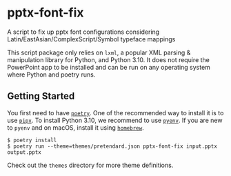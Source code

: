 # pptx-font-fix
A script to fix up pptx font configurations considering Latin/EastAsian/ComplexScript/Symbol typeface mappings

This script package only relies on `lxml`, a popular XML parsing &amp; manipulation library for Python, and Python 3.10.
It does not require the PowerPoint app to be installed and can be run on any operating system where Python and poetry runs.

## Getting Started

You first need to have [`poetry`](https://python-poetry.org/).
One of the recommended way to install it is to use [`pipx`](https://pypa.github.io/pipx/).
To install Python 3.10, we recommend to use [`pyenv`](https://github.com/pyenv/pyenv).
If you are new to `pyenv` and on macOS, install it using [`homebrew`](https://brew.sh/).

```console
$ poetry install
$ poetry run --theme=themes/pretendard.json pptx-font-fix input.pptx output.pptx
```

Check out the `themes` directory for more theme definitions.
